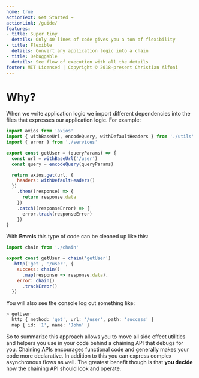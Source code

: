 ```yaml
---
home: true
actionText: Get Started →
actionLink: /guide/
features:
- title: Super tiny
  details: Only 40 lines of code gives you a ton of flexibility
- title: Flexible
  details: Convert any application logic into a chain
- title: Debuggable
  details: See flow of execution with all the details
footer: MIT Licensed | Copyright © 2018-present Christian Alfoni
---
```


# Why?

When we write application logic we import different dependencies into the files that expresses our application logic. For example:

```js
import axios from 'axios'
import { withBaseUrl, encodeQuery, withDefaultHeaders } from './utils'
import { error } from './services'

export const getUser = (queryParams) => {
  const url = withBaseUrl('/user')
  const query = encodeQuery(queryParams)

  return axios.get(url, {
    headers: withDefaultHeaders()
  })
    .then((response) => {
      return response.data
    })
    .catch((responseError) => {
      error.track(responseError)
    })
}
```

With **Emmis** this type of code can be cleaned up like this:

```js
import chain from './chain'

export const getUser = chain('getUser')
  .http('get', '/user', {
    success: chain()
      .map(response => response.data),
    error: chain()
      .trackError()
  })
```

You will also see the console log out something like:

```sh
> getUser
  http { method: 'get', url: '/user', path: 'success' }
  map { id: '1', name: 'John' }
```

So to summarize this approach allows you to move all side effect utilities and helpers you use in your code behind a chaining API that debugs for you. Chaining APIs encourages functional code and generally makes your code more declarative. In addition to this you can express complex asynchronous flows as well. The greatest benefit though is that **you decide** how the chaining API should look and operate.